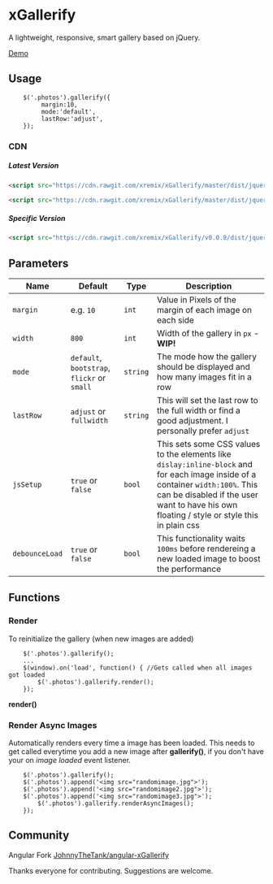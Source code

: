 # xGallerify

A lightweight, responsive, smart gallery based on jQuery.

[Demo](https://rawgit.com/xremix/xGallerify/master/Sample.html)

## Usage

```JS
	$('.photos').gallerify({
		 margin:10,
		 mode:'default',
		 lastRow:'adjust',
	});	
```
### CDN

##### Latest Version

```HTML
<script src="https://cdn.rawgit.com/xremix/xGallerify/master/dist/jquery.xgallerify.min.js"></script>
```

```HTML
<script src="https://cdn.rawgit.com/xremix/xGallerify/master/dist/jquery.xgallerify.js"></script>
```

##### Specific Version

```HTML
<script src="https://cdn.rawgit.com/xremix/xGallerify/v0.0.8/dist/jquery.xgallerify.min.js"></script>
```

## Parameters

| Name | Default | Type | Description |
|---|---|---|---|
| `margin` | e.g. `10`  | `int` | Value in Pixels of the margin of each image on each side  |
| `width` | `800` | `int` | Width of the gallery in `px` - **WIP!** |
| `mode` | `default`, `bootstrap`, `flickr` or `small`  | `string` | The mode how the gallery should be displayed and how many images fit in a row |
| `lastRow` | `adjust` or `fullwidth` | `string` | This will set the last row to the full width or find a good adjustment. I personally prefer `adjust` |
| `jsSetup` | `true` or `false` | `bool` | This sets some CSS values to the elements like `dislay:inline-block` and for each image inside of a container `width:100%`. This can be disabled if the user want to have his own floating / style or style this in plain css |
| `debounceLoad` | `true` or `false` | `bool` | This functionality waits `100ms` before rendereing a new loaded image to boost the performance |


## Functions

### Render
To reinitialize the gallery (when new images are added)
```JS
	$('.photos').gallerify();
	...
	$(window).on('load', function() { //Gets called when all images got loaded
		$('.photos').gallerify.render();	
	});
```

**render()**

### Render Async Images
Automatically renders every time a image has been loaded. This needs to get called everytime you add a new image after **gallerify()**, if you don't have your on *image loaded* event listener.

```JS
	$('.photos').gallerify();
	$('.photos').append('<img src="randomimage.jpg">');
	$('.photos').append('<img src="randomimage2.jpg">');
	$('.photos').append('<img src="randomimage3.jpg">');
		$('.photos').gallerify.renderAsyncImages();	
	});
```

## Community

Angular Fork [JohnnyTheTank/angular-xGallerify](https://github.com/JohnnyTheTank/angular-xGallerify)

Thanks everyone for contributing. Suggestions are welcome.